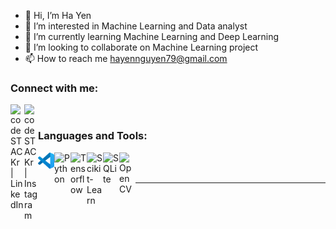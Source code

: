 - 👋 Hi, I’m Ha Yen
- 👀 I’m interested in Machine Learning and Data analyst
- 🌱 I’m currently learning Machine Learning and Deep Learning
- 💞️ I’m looking to collaborate on Machine Learning project
- 📫 How to reach me hayennguyen79@gmail.com

### Connect with me:

[<img align="left" alt="codeSTACKr | LinkedIn" width="22px" src="https://cdn.jsdelivr.net/npm/simple-icons@v3/icons/linkedin.svg" />][linkedin]
[<img align="left" alt="codeSTACKr | Instagram" width="22px" src="https://cdn.jsdelivr.net/npm/simple-icons@3.13.0/icons/facebook.svg" />][facebook]

<br />

### Languages and Tools:

<img align="left" alt="Visual Studio Code" width="26px" src="https://raw.githubusercontent.com/github/explore/80688e429a7d4ef2fca1e82350fe8e3517d3494d/topics/visual-studio-code/visual-studio-code.png" />
<img align="left" alt="Python" width="26px" src="https://cdn3.iconfinder.com/data/icons/logos-and-brands-adobe/512/267_Python-512.png" />
<img align="left" alt="Tensorflow" width="26px" src="https://cdn.icon-icons.com/icons2/2699/PNG/512/tensorflow_logo_icon_168671.png" />
<img align="left" alt="Scikit-Learn" width="26px" src="https://upload.wikimedia.org/wikipedia/commons/thumb/0/05/Scikit_learn_logo_small.svg/390px-Scikit_learn_logo_small.svg.png" />
<img align="left" alt="SQLite" width="26px" src="https://upload.wikimedia.org/wikipedia/commons/thumb/9/97/Sqlite-square-icon.svg/384px-Sqlite-square-icon.svg.png" />
<img align="left" alt="OpenCV" width="26px" src="https://e7.pngegg.com/pngimages/65/205/png-clipart-opencv-computer-vision-library-c-github-text-logo-thumbnail.png" />

<br />
<br />

---


[facebook]: https://www.facebook.com/suzynguyenha
[linkedin]: https://www.linkedin.com/in/hayennguyen/
